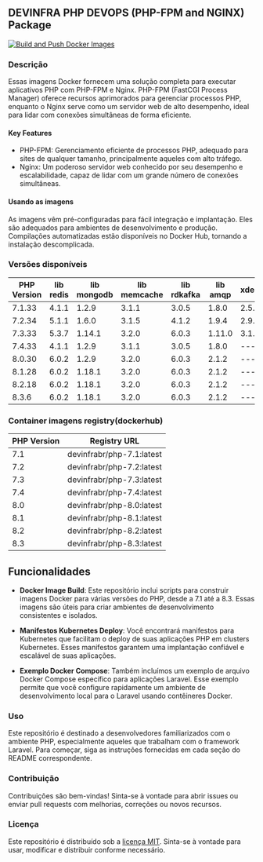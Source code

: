 ## DEVINFRA PHP DEVOPS (PHP-FPM and NGINX) Package
[![Build and Push Docker Images](https://github.com/devinfra-br/php-devops/actions/workflows/ci.yaml/badge.svg)](https://github.com/devinfra-br/php-devops/actions/workflows/ci.yaml)

### Descrição
Essas imagens Docker fornecem uma solução completa para executar aplicativos PHP com PHP-FPM e Nginx. PHP-FPM (FastCGI Process Manager) oferece recursos aprimorados para gerenciar processos PHP, enquanto o Nginx serve como um servidor web de alto desempenho, ideal para lidar com conexões simultâneas de forma eficiente.

#### Key Features
- PHP-FPM: Gerenciamento eficiente de processos PHP, adequado para sites de qualquer tamanho, principalmente aqueles com alto tráfego.
- Nginx: Um poderoso servidor web conhecido por seu desempenho e escalabilidade, capaz de lidar com um grande número de conexões simultâneas.

####  Usando as imagens
As imagens vêm pré-configuradas para fácil integração e implantação. Eles são adequados para ambientes de desenvolvimento e produção. Compilações automatizadas estão disponíveis no Docker Hub, tornando a instalação descomplicada.

### Versões disponíveis

|PHP Version|lib redis|lib mongodb|lib memcache|lib rdkafka|lib amqp|xdebug|                      
|-----------|---------|-----------|------------|-----------|--------|------|
|7.1.33 |  4.1.1 | 1.2.9  | 3.1.1  | 3.0.5  | 1.8.0 | 2.5.0  | 
|7.2.34 |  5.1.1 | 1.6.0  | 3.1.5  | 4.1.2  | 1.9.4 | 2.9.0  | 
|7.3.33 |  5.3.7 | 1.14.1  |3.2.0  | 6.0.3  | 1.11.0 | 3.1.6 | 
|7.4.33 |  4.1.1 | 1.2.9  | 3.1.1  | 3.0.5  | 1.8.0 | ---   | 
|8.0.30 |  6.0.2 | 1.2.9  | 3.2.0  | 6.0.3  | 2.1.2 | ---   | 
|8.1.28 |  6.0.2| 1.18.1 | 3.2.0  | 6.0.3  | 2.1.2 | ---  | 
|8.2.18 |  6.0.2 | 1.18.1  |3.2.0  | 6.0.3  | 2.1.2 | ---   | 
|8.3.6 |  6.0.2 | 1.18.1  |3.2.0  | 6.0.3  | 2.1.2 | ---  | 

### Container imagens registry(dockerhub)
|    PHP Version  | Registry URL |                  
|-----------------|-----------|
|7.1 | devinfrabr/php-7.1:latest
|7.2 | devinfrabr/php-7.2:latest
|7.3 | devinfrabr/php-7.3:latest
|7.4 | devinfrabr/php-7.4:latest
|8.0 | devinfrabr/php-8.0:latest
|8.1 | devinfrabr/php-8.1:latest
|8.2 | devinfrabr/php-8.2:latest
|8.3 | devinfrabr/php-8.3:latest


## Funcionalidades

- **Docker Image Build**: Este repositório inclui scripts para construir imagens Docker para várias versões do PHP, desde a 7.1 até a 8.3. Essas imagens são úteis para criar ambientes de desenvolvimento consistentes e isolados.

- **Manifestos Kubernetes Deploy**: Você encontrará manifestos para Kubernetes que facilitam o deploy de suas aplicações PHP em clusters Kubernetes. Esses manifestos garantem uma implantação confiável e escalável de suas aplicações.

- **Exemplo Docker Compose**: Também incluímos um exemplo de arquivo Docker Compose específico para aplicações Laravel. Esse exemplo permite que você configure rapidamente um ambiente de desenvolvimento local para o Laravel usando contêineres Docker.

### Uso

Este repositório é destinado a desenvolvedores familiarizados com o ambiente PHP, especialmente aqueles que trabalham com o framework Laravel. Para começar, siga as instruções fornecidas em cada seção do README correspondente.

### Contribuição

Contribuições são bem-vindas! Sinta-se à vontade para abrir issues ou enviar pull requests com melhorias, correções ou novos recursos.

### Licença

Este repositório é distribuído sob a [licença MIT](LICENSE). Sinta-se à vontade para usar, modificar e distribuir conforme necessário.